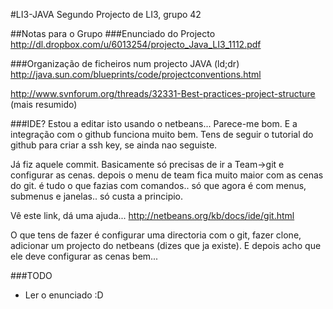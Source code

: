 #LI3-JAVA
Segundo Projecto de LI3, grupo 42

##Notas para o Grupo
###Enunciado do Projecto
http://dl.dropbox.com/u/6013254/projecto_Java_LI3_1112.pdf

###Organização de ficheiros num projecto JAVA (ld;dr)
http://java.sun.com/blueprints/code/projectconventions.html

http://www.svnforum.org/threads/32331-Best-practices-project-structure (mais resumido)

###IDE?
Estou a editar isto usando o netbeans... Parece-me bom. E a integração com o github funciona muito bem.
Tens de seguir o tutorial do github para criar a ssh key, se ainda nao seguiste.

Já fiz aquele commit. Basicamente só precisas de ir a Team->git e configurar as cenas.
depois o menu de team fica muito maior com as cenas do git. é tudo o que fazias com comandos.. só que agora é com menus, submenus e janelas.. só custa a principio.

Vê este link, dá uma ajuda... http://netbeans.org/kb/docs/ide/git.html

O que tens de fazer é configurar uma directoria com o git, fazer clone, adicionar um projecto do netbeans (dizes que ja existe). E depois acho que ele deve configurar as cenas bem...

###TODO
* Ler o enunciado :D